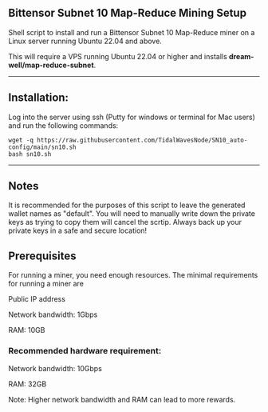 ## Bittensor Subnet 10 Map-Reduce Mining Setup
Shell script to install and run a Bittensor Subnet 10 Map-Reduce miner on a Linux server running Ubuntu 22.04 and above.  

This will require a VPS running Ubuntu 22.04 or higher and installs **dream-well/map-reduce-subnet**.
***

## Installation:
Log into the server using ssh (Putty for windows or terminal for Mac users) and run the following commands:
```
wget -q https://raw.githubusercontent.com/TidalWavesNode/SN10_auto-config/main/sn10.sh
bash sn10.sh
```
***

## Notes
It is recommended for the purposes of this script to leave the generated wallet names as "default".
You will need to manually write down the private keys as trying to copy them will cancel the scrtip.
Always back up your private keys in a safe and secure location!

## Prerequisites
For running a miner, you need enough resources. The minimal requirements for running a miner are

Public IP address

Network bandwidth: 1Gbps

RAM: 10GB


### Recommended hardware requirement:

Network bandwidth: 10Gbps

RAM: 32GB

Note: Higher network bandwidth and RAM can lead to more rewards.



